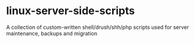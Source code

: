 # linux-server-side-scripts
A collection of custom-written shell/drush/shh/php scripts used for server maintenance, backups and migration
